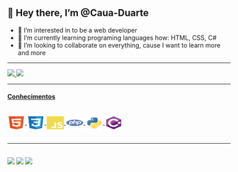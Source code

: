 ## 👋 Hey there, I’m @Caua-Duarte

- 👀 I’m interested in to be a web developer 
- 🌱 I’m currently learning  programing languages how: HTML, CSS, C#
- 💞️ I’m looking to collaborate on everything, cause I want to learn more and more



---

 <div>
  <a href="https://github.com/Caua-Duarte">
  <img height="200em" src="https://github-readme-stats.vercel.app/api?username=Caua-Duarte&show_icons=true&theme=midnight-purple&include_all_commits=true&count_private=true"/>
  <img height="200em" src="https://github-readme-stats.vercel.app/api/top-langs/?username=Caua-Duarte&layout=compact&langs_count=7&theme=midnight-purple"/>
</div>
 
 ---
 
#### Conhecimentos
  
<div style="display: inline_block"><br>
  <img align="center" alt="Caua-HTML" height="30" width="40" src="https://raw.githubusercontent.com/devicons/devicon/master/icons/html5/html5-original.svg">
  <img align="center" alt="Caua-CSS" height="30" width="40" src="https://raw.githubusercontent.com/devicons/devicon/master/icons/css3/css3-original.svg">
  <img align="center" alt="Caua-Js" height="30" width="40" src="https://raw.githubusercontent.com/devicons/devicon/master/icons/javascript/javascript-plain.svg">
  <img align="center" alt="Caua-PHP" height="30" width="40" src="https://raw.githubusercontent.com/devicons/devicon/master/icons/php/php-plain.svg">
  <img align="center" alt="Caua-Python" height="30" width="40" src="https://raw.githubusercontent.com/devicons/devicon/master/icons/python/python-original.svg">
  <img align="center" alt="Caua-Csharp" height="30" width="40" src="https://raw.githubusercontent.com/devicons/devicon/master/icons/csharp/csharp-original.svg">
</div>

<br>
  
---
  
<br>
 
<div> 
  <a href="https://t.me/Caua_Duarte" target="_blank"><img src="https://img.shields.io/badge/-Telegram-%230077B5?style=for-the-badge&logo=telegram&logoColor=white" target="_blank"></a>
  <a href="https://instagram.com/duartecaua" target="_blank"><img src="https://img.shields.io/badge/-Instagram-%23E4405F?style=for-the-badge&logo=instagram&logoColor=white" target="_blank"></a>
  <a href="https://www.linkedin.com/in/cauã-sampaio-5064b81b9/" target="_blank"><img src="https://img.shields.io/badge/-LinkedIn-%230077B5?style=for-the-badge&logo=linkedin&logoColor=white" target="_blank"></a> 
 
 
</div>
